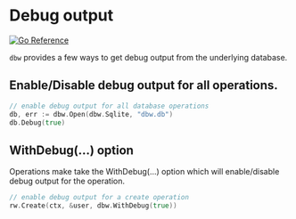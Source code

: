 # Debug output
[![Go
Reference](https://pkg.go.dev/badge/github.com/hashicorp/go-dbw.svg)](https://pkg.go.dev/github.com/hashicorp/go-dbw)

`dbw` provides a few ways to get debug output from the underlying database.

## Enable/Disable debug output for all operations.
```go
// enable debug output for all database operations
db, err := dbw.Open(dbw.Sqlite, "dbw.db") 
db.Debug(true)
```

## WithDebug(...) option
Operations make take the WithDebug(...) option which will enable/disable debug
output for the operation. 

```go
// enable debug output for a create operation
rw.Create(ctx, &user, dbw.WithDebug(true))
```